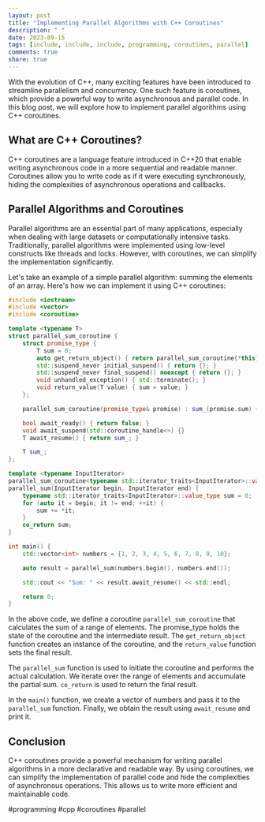 ```yaml
---
layout: post
title: "Implementing Parallel Algorithms with C++ Coroutines"
description: " "
date: 2023-09-15
tags: [include, include, include, programming, coroutines, parallel]
comments: true
share: true
---
```


With the evolution of C++, many exciting features have been introduced to streamline parallelism and concurrency. One such feature is coroutines, which provide a powerful way to write asynchronous and parallel code. In this blog post, we will explore how to implement parallel algorithms using C++ coroutines.

## What are C++ Coroutines?

C++ coroutines are a language feature introduced in C++20 that enable writing asynchronous code in a more sequential and readable manner. Coroutines allow you to write code as if it were executing synchronously, hiding the complexities of asynchronous operations and callbacks.

## Parallel Algorithms and Coroutines

Parallel algorithms are an essential part of many applications, especially when dealing with large datasets or computationally intensive tasks. Traditionally, parallel algorithms were implemented using low-level constructs like threads and locks. However, with coroutines, we can simplify the implementation significantly.

Let's take an example of a simple parallel algorithm: summing the elements of an array. Here's how we can implement it using C++ coroutines:

```cpp
#include <iostream>
#include <vector>
#include <coroutine>

template <typename T>
struct parallel_sum_coroutine {
    struct promise_type {
        T sum = 0;
        auto get_return_object() { return parallel_sum_coroutine{*this}; }
        std::suspend_never initial_suspend() { return {}; }
        std::suspend_never final_suspend() noexcept { return {}; }
        void unhandled_exception() { std::terminate(); }
        void return_value(T value) { sum = value; }
    };

    parallel_sum_coroutine(promise_type& promise) : sum_(promise.sum) {}

    bool await_ready() { return false; }
    void await_suspend(std::coroutine_handle<>) {}
    T await_resume() { return sum_; }

    T sum_;
};

template <typename InputIterator>
parallel_sum_coroutine<typename std::iterator_traits<InputIterator>::value_type>
parallel_sum(InputIterator begin, InputIterator end) {
    typename std::iterator_traits<InputIterator>::value_type sum = 0;
    for (auto it = begin; it != end; ++it) {
        sum += *it;
    }
    co_return sum;
}

int main() {
    std::vector<int> numbers = {1, 2, 3, 4, 5, 6, 7, 8, 9, 10};

    auto result = parallel_sum(numbers.begin(), numbers.end());

    std::cout << "Sum: " << result.await_resume() << std::endl;

    return 0;
}
```

In the above code, we define a coroutine `parallel_sum_coroutine` that calculates the sum of a range of elements. The promise_type holds the state of the coroutine and the intermediate result. The `get_return_object` function creates an instance of the coroutine, and the `return_value` function sets the final result.

The `parallel_sum` function is used to initiate the coroutine and performs the actual calculation. We iterate over the range of elements and accumulate the partial sum. `co_return` is used to return the final result.

In the `main()` function, we create a vector of numbers and pass it to the `parallel_sum` function. Finally, we obtain the result using `await_resume` and print it.

## Conclusion

C++ coroutines provide a powerful mechanism for writing parallel algorithms in a more declarative and readable way. By using coroutines, we can simplify the implementation of parallel code and hide the complexities of asynchronous operations. This allows us to write more efficient and maintainable code.

#programming #cpp #coroutines #parallel